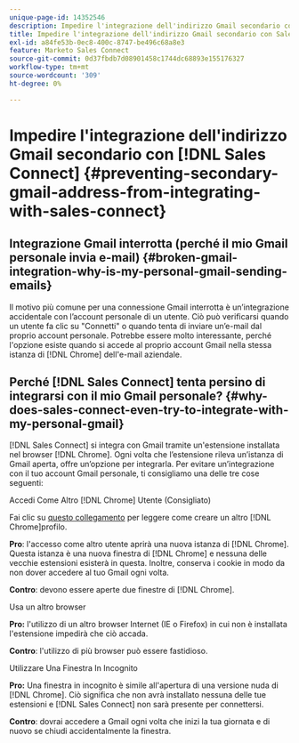 ```yaml
---
unique-page-id: 14352546
description: Impedire l'integrazione dell'indirizzo Gmail secondario con Sales Connect - Documenti Marketo - Documentazione del prodotto
title: Impedire l'integrazione dell'indirizzo Gmail secondario con Sales Connect
exl-id: a84fe53b-0ec8-400c-8747-be496c68a8e3
feature: Marketo Sales Connect
source-git-commit: 0d37fbdb7d08901458c1744dc68893e155176327
workflow-type: tm+mt
source-wordcount: '309'
ht-degree: 0%

---
```


# Impedire l&#39;integrazione dell&#39;indirizzo Gmail secondario con [!DNL Sales Connect] {#preventing-secondary-gmail-address-from-integrating-with-sales-connect}

## Integrazione Gmail interrotta (perché il mio Gmail personale invia e-mail) {#broken-gmail-integration-why-is-my-personal-gmail-sending-emails}

Il motivo più comune per una connessione Gmail interrotta è un’integrazione accidentale con l’account personale di un utente. Ciò può verificarsi quando un utente fa clic su &quot;Connetti&quot; o quando tenta di inviare un’e-mail dal proprio account personale. Potrebbe essere molto interessante, perché l&#39;opzione esiste quando si accede al proprio account Gmail nella stessa istanza di [!DNL Chrome] dell&#39;e-mail aziendale.

## Perché [!DNL Sales Connect] tenta persino di integrarsi con il mio Gmail personale? {#why-does-sales-connect-even-try-to-integrate-with-my-personal-gmail}

[!DNL Sales Connect] si integra con Gmail tramite un&#39;estensione installata nel browser [!DNL Chrome]. Ogni volta che l’estensione rileva un’istanza di Gmail aperta, offre un’opzione per integrarla. Per evitare un’integrazione con il tuo account Gmail personale, ti consigliamo una delle tre cose seguenti:

Accedi Come Altro [!DNL Chrome] Utente (Consigliato)

Fai clic su [questo collegamento](https://support.google.com/chrome/answer/2364824?hl=en) per leggere come creare un altro [!DNL Chrome]profilo.

**Pro**: l&#39;accesso come altro utente aprirà una nuova istanza di [!DNL Chrome]. Questa istanza è una nuova finestra di [!DNL Chrome] e nessuna delle vecchie estensioni esisterà in questa. Inoltre, conserva i cookie in modo da non dover accedere al tuo Gmail ogni volta.

**Contro**: devono essere aperte due finestre di [!DNL Chrome].

Usa un altro browser

**Pro:** l&#39;utilizzo di un altro browser Internet (IE o Firefox) in cui non è installata l&#39;estensione impedirà che ciò accada.

**Contro**: l&#39;utilizzo di più browser può essere fastidioso.

Utilizzare Una Finestra In Incognito

**Pro:** Una finestra in incognito è simile all&#39;apertura di una versione nuda di [!DNL Chrome]. Ciò significa che non avrà installato nessuna delle tue estensioni e [!DNL Sales Connect] non sarà presente per connettersi.

**Contro**: dovrai accedere a Gmail ogni volta che inizi la tua giornata e di nuovo se chiudi accidentalmente la finestra.

